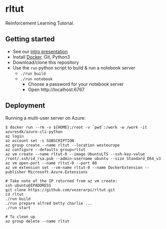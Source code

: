 # rltut

Reinforcement Learning Tutorial.

## Getting started

 - See our [intro presentation](https://docs.google.com/presentation/d/1rJo2nzRS3zimhr6R29wbSg9i5QKd0XYPhU6Ov4sRc6U)
 - Install [Docker](https://www.docker.com/get-docker), Git, Python3
 - Download/clone this repository
 - Use the `run` python script to build & run a notebook server
   - `./run build`
   - `./run notebook`
     - Choose a password for your notebook server
     - Open http://localhost:6767


## Deployment

Running a multi-user server on Azure:

    $ docker run --rm -v ${HOME}:/root -v `pwd`:/work -w /work -it azuresdk/azure-cli-python
    az login
    az account set -s SUBSCRIPTION
    az group create --name rltut --location westeurope
    az configure --defaults group=rltut
    az vm create --name rltut-0 --image UbuntuLTS --ssh-key-value /root/.ssh/id_rsa.pub --admin-username ubuntu --size Standard_D64_v3
    az vm open-port --name rltut-0 --port 80
    az vm extension set --vm-name rltut-0 --name DockerExtension --publisher Microsoft.Azure.Extensions

    # Take note of the IP returned from az vm create:
    ssh ubuntu@IPADDRESS
    git clone https://github.com/vezerarpi/rltut.git
    cd rltut
    ./run build
    ./run prepare alfred betty charlie ...
    ./run start

    # To clean up
    az group delete --name rltut
